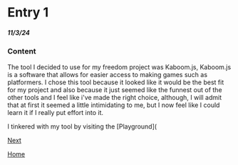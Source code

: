# Entry 1
##### 11/3/24

### Content

The tool I decided to use for my freedom project was Kaboom.js, Kaboom.js is a software that allows for easier access to making games such as platformers. I chose this tool because it looked like it would be the best fit for my project and also because it just seemed like the funnest out of the other tools and I feel like i've made the right choice, although, I will admit that at first it seemed a little intimidating to me, but I now feel like I could learn it if I really put effort into it. 

I tinkered with my tool by visiting the [Playground](

[Next](entry02.md)

[Home](../README.md)
